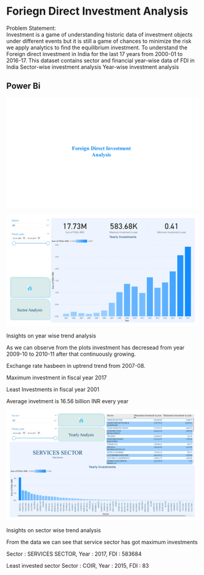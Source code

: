 
# Foriegn Direct Investment Analysis

Problem Statement:  
Investment is a game of understanding historic data of investment objects under
different events but it is still a game of chances to minimize the risk we apply analytics
to find the equilibrium investment.
To understand the Foreign direct investment in India for the last 17 years from 2000-01
to 2016-17. This dataset contains sector and financial year-wise data of FDI in India
Sector-wise investment analysis
Year-wise investment analysis


## Power Bi 

![Investment_analysis](https://github.com/SSP972/Investment_analysis/blob/main/Investment%20analysis-1.jpg)

![Yearly analysis](https://github.com/SSP972/Investment_analysis/blob/main/Investment%20analysis-2.jpg)

Insights on year wise trend analysis

As we can observe from the plots investment has decresead from year 
2009-10 to 2010-11 after that continuously growing.

Exchange rate hasbeen in uptrend trend from 2007-08.

Maximum investment in fiscal year 2017

Least Investments in fiscal year 2001

Average invetment is 16.56 billion INR every year

![Sectora Analysis](https://github.com/SSP972/Investment_analysis/blob/main/Investment%20analysis-3.jpg)

Insights on sector wise trend analysis

From the data we can see that service sector has got maximum investments

Sector : SERVICES SECTOR, Year : 2017, FDI : 583684

Least invested sector Sector : COIR, Year : 2015, FDI : 83

